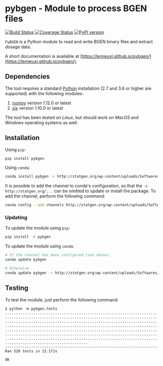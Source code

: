 # pybgen - Module to process BGEN files

[![Build Status](https://travis-ci.org/lemieuxl/pybgen.svg?branch=master)](https://travis-ci.org/lemieuxl/pybgen)
[![Coverage Status](https://coveralls.io/repos/github/lemieuxl/pybgen/badge.svg?branch=master)](https://coveralls.io/github/lemieuxl/pybgen?branch=master)
[![PyPI version](https://badge.fury.io/py/pybgen.svg)](http://badge.fury.io/py/pybgen)

`PyBGEN` is a Python module to read and write BGEN binary files and extract
dosage data.

A short documentation is available at
[https://lemieuxl.github.io/pybgen/](https://lemieuxl.github.io/pybgen/).

## Dependencies

The tool requires a standard [Python](http://python.org/) installation (2.7 and
3.6 or higher are supported) with the following modules:

1. [numpy](http://www.numpy.org/) version 1.12.0 or latest
2. [six](https://pythonhosted.org/six/) version 1.10.0 or latest

The tool has been tested on *Linux*, but should work on *MacOS* and *Windows*
operating systems as well.

## Installation

Using `pip`:

```bash
pip install pybgen
```

Using `conda`:

```bash
conda install pybgen -c http://statgen.org/wp-content/uploads/Softwares/pybgen
```

It is possible to add the channel to conda's configuration, so that the
`-c http://statgen.org/...` can be omitted to update or install the package.
To add the channel, perform the following command:

```bash
conda config --add channels http://statgen.org/wp-content/uploads/Softwares/pybgen
```

### Updating

To update the module using `pip`:

```bash
pip install -U pybgen
```

To update the module using `conda`:

```bash
# If the channel has been configured (see above)
conda update pybgen

# Otherwise
conda update pybgen -c http://statgen.org/wp-content/uploads/Softwares/pybgen
```

## Testing

To test the module, just perform the following command:

```console
$ python -m pybgen.tests
......................................................................
......................................................................
......................................................................
......................................................................
......................................................................
......................................................................
......................................................................
......................................
----------------------------------------------------------------------
Ran 528 tests in 13.171s

OK
```
